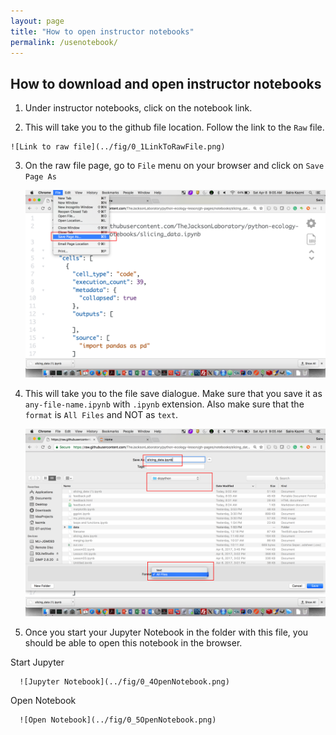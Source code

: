 ```yaml
---
layout: page
title: "How to open instructor notebooks"
permalink: /usenotebook/
---
```


## How to download and open instructor notebooks


  1. Under instructor notebooks, click on the notebook link.

  2. This will take you to the github file location. Follow the link to the `Raw` file.

    ![Link to raw file](../fig/0_1LinkToRawFile.png)

  3. On the raw file page, go to `File` menu on your browser and click on `Save Page As`

      ![Save Page As](../fig/0_2SavePageAs.png)

  4. This will take you to the file save dialogue. Make sure that you save it as `any-file-name.ipynb` with `.ipynb` extension. Also make sure that the `format` is `All Files` and NOT as `text`.

      ![Save As All Files](../fig/0_3SaveAsAllFiles.png)

  5. Once you start your Jupyter Notebook in the folder with this file, you should be able to open this notebook in the browser.

  Start Jupyter

      ![Jupyter Notebook](../fig/0_4OpenNotebook.png)

  Open Notebook

      ![Open Notebook](../fig/0_5OpenNotebook.png)
